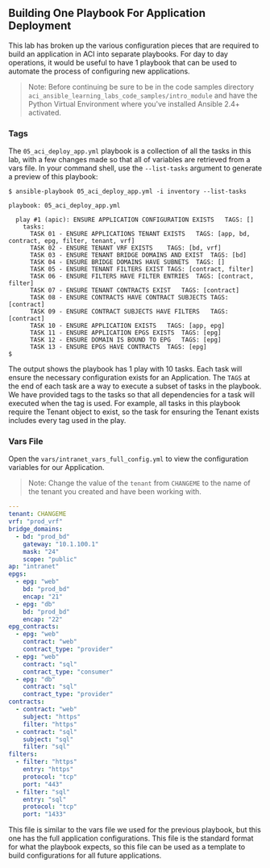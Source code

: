 ## Building One Playbook For Application Deployment
This lab has broken up the various configuration pieces that are required to build an application in ACI into separate playbooks. For day to day operations, it would be useful to have 1 playbook that can be used to automate the process of configuring new applications.

> Note: Before continuing be sure to be in the code samples directory `aci_ansible_learning_labs_code_samples/intro_module` and have the Python Virtual Environment where you've installed Ansible 2.4+ activated.  

### Tags

The `05_aci_deploy_app.yml` playbook is a collection of all the tasks in this lab, with a few changes made so that all of variables are retrieved from a vars file. In your command shell, use the `--list-tasks` argument to generate a preview of this playbook:

```
$ ansible-playbook 05_aci_deploy_app.yml -i inventory --list-tasks

playbook: 05_aci_deploy_app.yml

  play #1 (apic): ENSURE APPLICATION CONFIGURATION EXISTS	TAGS: []
    tasks:
      TASK 01 - ENSURE APPLICATIONS TENANT EXISTS	TAGS: [app, bd, contract, epg, filter, tenant, vrf]
      TASK 02 - ENSURE TENANT VRF EXISTS	TAGS: [bd, vrf]
      TASK 03 - ENSURE TENANT BRIDGE DOMAINS AND EXIST	TAGS: [bd]
      TASK 04 - ENSURE BRIDGE DOMAINS HAVE SUBNETS	TAGS: []
      TASK 05 - ENSURE TENANT FILTERS EXIST	TAGS: [contract, filter]
      TASK 06 - ENSURE FILTERS HAVE FILTER ENTRIES	TAGS: [contract, filter]
      TASK 07 - ENSURE TENANT CONTRACTS EXIST	TAGS: [contract]
      TASK 08 - ENSURE CONTRACTS HAVE CONTRACT SUBJECTS	TAGS: [contract]
      TASK 09 - ENSURE CONTRACT SUBJECTS HAVE FILTERS	TAGS: [contract]
      TASK 10 - ENSURE APPLICATION EXISTS	TAGS: [app, epg]
      TASK 11 - ENSURE APPLICATION EPGS EXISTS	TAGS: [epg]
      TASK 12 - ENSURE DOMAIN IS BOUND TO EPG	TAGS: [epg]
      TASK 13 - ENSURE EPGS HAVE CONTRACTS	TAGS: [epg]
$
```

The output shows the playbook has 1 play with 10 tasks. Each task will ensure the necessary configuration exists for an Application. The `TAGS` at the end of each task are a way to execute a subset of tasks in the playbook. We have provided tags to the tasks so that all dependencies for a task will executed when the tag is used. For example, all tasks in this playbook require the Tenant object to exist, so the task for ensuring the Tenant exists includes every tag used in the play.

### Vars File

Open the `vars/intranet_vars_full_config.yml` to view the configuration variables for our Application.

> Note: Change the value of the `tenant` from `CHANGEME` to the name of the tenant you created and have been working with.  

```yaml
---
tenant: CHANGEME
vrf: "prod_vrf"
bridge_domains:
  - bd: "prod_bd"
    gateway: "10.1.100.1"
    mask: "24"
    scope: "public"
ap: "intranet"
epgs:
  - epg: "web"
    bd: "prod_bd"
    encap: "21"
  - epg: "db"
    bd: "prod_bd"
    encap: "22"
epg_contracts:
  - epg: "web"
    contract: "web"
    contract_type: "provider"
  - epg: "web"
    contract: "sql"
    contract_type: "consumer"
  - epg: "db"
    contract: "sql"
    contract_type: "provider"
contracts:
  - contract: "web"
    subject: "https"
    filter: "https"
  - contract: "sql"
    subject: "sql"
    filter: "sql"
filters:
  - filter: "https"
    entry: "https"
    protocol: "tcp"
    port: "443"
  - filter: "sql"
    entry: "sql"
    protocol: "tcp"
    port: "1433"
```

This file is similar to the vars file we used for the previous playbook, but this one has the full application configurations. This file is the standard format for what the playbook expects, so this file can be used as a template to build configurations for all future applications.
